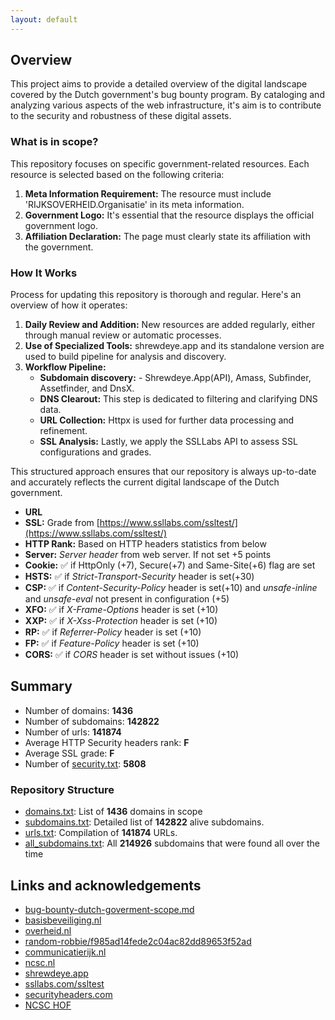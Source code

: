 ```yaml
---
layout: default
---
```

## Overview
This project aims to provide a detailed overview of the digital landscape covered by the Dutch government's bug bounty program. By cataloging and analyzing various aspects of the web infrastructure, it's aim is to contribute to the security and robustness of these digital assets.
### What is in scope?
This repository focuses on specific government-related resources. Each resource is selected based on the following criteria:
1. **Meta Information Requirement:** The resource must include 'RIJKSOVERHEID.Organisatie' in its meta information.
2. **Government Logo:** It's essential that the resource displays the official government logo.
3. **Affiliation Declaration:** The page must clearly state its affiliation with the government.
### How It Works
Process for updating this repository is thorough and regular. Here's an overview of how it operates:
1. **Daily Review and Addition:** New resources are added regularly, either through manual review or automatic processes.
2. **Use of Specialized Tools:** shrewdeye.app and its standalone version are used to build pipeline for analysis and discovery.
3. **Workflow Pipeline:**
      - **Subdomain discovery:**  - Shrewdeye.App(API), Amass, Subfinder, Assetfinder, and DnsX.
      - **DNS Clearout:** This step is dedicated to filtering and clarifying DNS data.
      - **URL Collection:** Httpx is used for further data processing and refinement.
      - **SSL Analysis:** Lastly, we apply the SSLLabs API to assess SSL configurations and grades.




This structured approach ensures that our repository is always up-to-date and accurately reflects the current digital landscape of the Dutch government.
 - **URL**
 - **SSL:** Grade from [https://www.ssllabs.com/ssltest/](https://www.ssllabs.com/ssltest/)
 - **HTTP Rank:** Based on HTTP headers statistics from below
 - **Server:** *Server header* from web server. If not set +5 points
 - **Cookie:** :white_check_mark: if HttpOnly (+7), Secure(+7) and Same-Site(+6) flag are set
 - **HSTS:** :white_check_mark: if *Strict-Transport-Security* header is set(+30)
 - **CSP:** :white_check_mark: if *Content-Security-Policy* header is set(+10) and *unsafe-inline* and *unsafe-eval* not present in configuration (+5)
 - **XFO:** :white_check_mark: if *X-Frame-Options* header is set (+10)
 - **XXP:** :white_check_mark: if *X-Xss-Protection* header is set (+10)
 - **RP:** :white_check_mark: if *Referrer-Policy* header is set (+10)
 - **FP:** :white_check_mark: if *Feature-Policy* header is set (+10)
 - **CORS:** :white_check_mark: if *CORS* header is set without issues (+10)
## Summary
 - Number of domains: **1436**
 - Number of subdomains: **142822**
 - Number of urls: **141874**
 -  Average HTTP Security headers rank: **F**
 - Average SSL grade: **F**
 - Number of [security.txt](https://www.digitaleoverheid.nl/nieuws/standaard-security-txt-nu-verplicht-voor-overheid/): **5808**
### Repository Structure
 - [domains.txt](https://raw.githubusercontent.com/zzzteph/DutchGovScope/main/storage/dutchgov/domains.txt): List of **1436** domains in scope
 - [subdomains.txt](https://raw.githubusercontent.com/zzzteph/DutchGovScope/main/storage/dutchgov/subdomains.txt): Detailed list of **142822** alive subdomains.
 - [urls.txt](https://raw.githubusercontent.com/zzzteph/DutchGovScope/main/storage/dutchgov/urls.txt): Compilation of **141874** URLs.
 - [all_subdomains.txt](https://raw.githubusercontent.com/zzzteph/DutchGovScope/main/storage/dutchgov/all_subdomains.txt): All **214926** subdomains that were found all over the time 
## Links and acknowledgements
 - [bug-bounty-dutch-goverment-scope.md](https://gist.github.com/zzzteph/99a7bd2acde12cb4b2626fc9261bc56d)
 - [basisbeveiliging.nl](https://basisbeveiliging.nl/)
 - [overheid.nl](https://www.overheid.nl/english/dutch-government-websites)
 - [random-robbie/f985ad14fede2c04ac82dd89653f52ad](https://gist.github.com/random-robbie/f985ad14fede2c04ac82dd89653f52ad)
 - [communicatierijk.nl](https://www.communicatierijk.nl/vakkennis/r/rijkswebsites/verplichte-richtlijnen/websiteregister-rijksoverheid)
 - [ncsc.nl](https://www.ncsc.nl/contact/kwetsbaarheid-melden/cvd-meldingen-formulier)
 - [shrewdeye.app](https://shrewdeye.app)
 - [ssllabs.com/ssltest](https://www.ssllabs.com/ssltest/)
 - [securityheaders.com](https://securityheaders.com/)
 - [NCSC HOF](https://www.ncsc.nl/contact/kwetsbaarheid-melden/wall-of-fame)